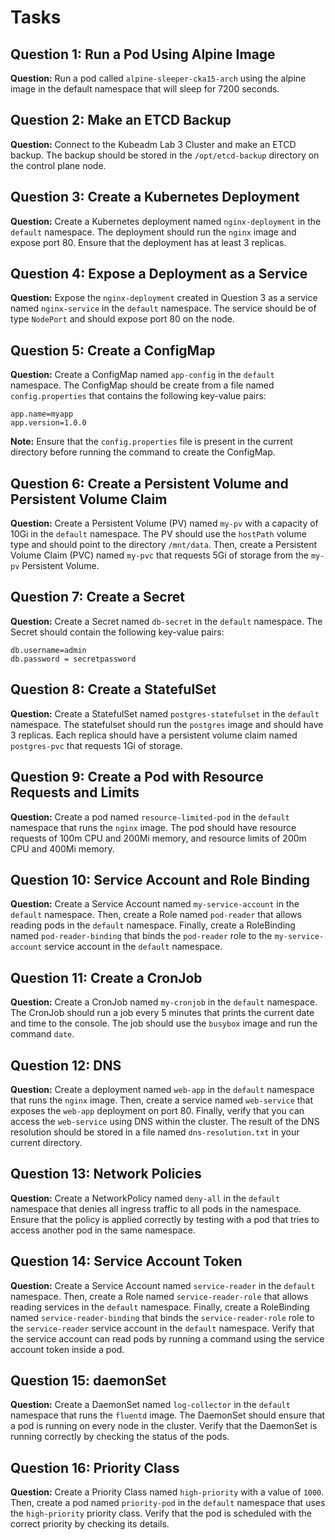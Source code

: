 # Tasks


## Question 1: Run a Pod Using Alpine Image
**Question:**
Run a pod called `alpine-sleeper-cka15-arch` using the alpine image in the default namespace that will sleep for 7200 seconds.

## Question 2: Make an ETCD Backup
**Question:**
Connect to the Kubeadm Lab 3 Cluster and make an ETCD backup. The backup should be stored in the `/opt/etcd-backup` directory on the control plane node.

## Question 3: Create a Kubernetes Deployment
**Question:**
Create a Kubernetes deployment named `nginx-deployment` in the `default` namespace. The deployment should run the `nginx` image and expose port 80. Ensure that the deployment has at least 3 replicas.

## Question 4: Expose a Deployment as a Service
**Question:**
Expose the `nginx-deployment` created in Question 3 as a service named `nginx-service` in the `default` namespace. The service should be of type `NodePort` and should expose port 80 on the node.

## Question 5: Create a ConfigMap
**Question:**
Create a ConfigMap named `app-config` in the `default` namespace. The ConfigMap should be create from a file named `config.properties` that contains the following key-value pairs:
```
app.name=myapp
app.version=1.0.0
```     
**Note:** Ensure that the `config.properties` file is present in the current directory before running the command to create the ConfigMap.

## Question 6: Create a Persistent Volume and Persistent Volume Claim
**Question:**
Create a Persistent Volume (PV) named `my-pv` with a capacity of 10Gi in the `default` namespace. The PV should use the `hostPath` volume type and should point to the directory `/mnt/data`. Then, create a Persistent Volume Claim (PVC) named `my-pvc` that requests 5Gi of storage from the `my-pv` Persistent Volume.

## Question 7: Create a Secret
**Question:**
Create a Secret named `db-secret` in the `default` namespace. The Secret should contain the following key-value pairs:
```
db.username=admin
db.password = secretpassword
```

## Question 8: Create a StatefulSet
**Question:**
Create a StatefulSet named `postgres-statefulset` in the `default` namespace. The statefulset should run the `postgres` image and should have 3 replicas. Each replica should have a persistent volume claim named `postgres-pvc` that requests 1Gi of storage.

## Question 9: Create a Pod with Resource Requests and Limits
**Question:**
Create a pod named `resource-limited-pod` in the `default` namespace that runs the `nginx` image. The pod should have resource requests of 100m CPU and 200Mi memory, and resource limits of 200m CPU and 400Mi memory.

## Question 10: Service Account and Role Binding
**Question:**
Create a Service Account named `my-service-account` in the `default` namespace. Then, create a Role named `pod-reader` that allows reading pods in the `default` namespace. Finally, create a RoleBinding named `pod-reader-binding` that binds the `pod-reader` role to the `my-service-account` service account in the `default` namespace.

## Question 11: Create a CronJob
**Question:**
Create a CronJob named `my-cronjob` in the `default` namespace. The CronJob should run a job every 5 minutes that prints the current date and time to the console. The job should use the `busybox` image and run the command `date`.

## Question 12: DNS
**Question:**
Create a deployment named `web-app` in the `default` namespace that runs the `nginx` image. Then, create a service named `web-service` that exposes the `web-app` deployment on port 80. Finally, verify that you can access the `web-service` using DNS within the cluster. The result of the DNS resolution should be stored in a file named `dns-resolution.txt` in your current directory.

## Question 13: Network Policies
**Question:**
Create a NetworkPolicy named `deny-all` in the `default` namespace that denies all ingress traffic to all pods in the namespace. Ensure that the policy is applied correctly by testing with a pod that tries to access another pod in the same namespace.

## Question 14: Service Account Token

**Question:**
Create a Service Account named `service-reader` in the `default` namespace. Then, create a Role named `service-reader-role` that allows reading services in the `default` namespace. Finally, create a RoleBinding named `service-reader-binding` that binds the `service-reader-role` role to the `service-reader` service account in the `default` namespace. Verify that the service account can read pods by running a command using the service account token inside a pod.

## Question 15: daemonSet
**Question:**
Create a DaemonSet named `log-collector` in the `default` namespace that runs the `fluentd` image. The DaemonSet should ensure that a pod is running on every node in the cluster. Verify that the DaemonSet is running correctly by checking the status of the pods.

## Question 16: Priority Class
**Question:**
Create a Priority Class named `high-priority` with a value of `1000`. Then, create a pod named `priority-pod` in the `default` namespace that uses the `high-priority` priority class. Verify that the pod is scheduled with the correct priority by checking its details.